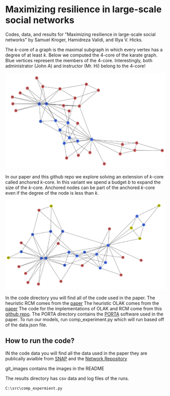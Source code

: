 # Maximizing resilience in large-scale social networks

Codes, data, and results for "Maximizing resilience in large-scale social networks" by Samuel Kroger, Hamidreza Validi, and Illya V. Hicks.

The $k$-core of a graph is the maximal subgraph in which every vertex has a degree of at least $k$.
Below we computed the $4$-core of the karate graph. Blue vertices represent the members of the $4$-core. Interestingly, both administrator (John A) and instructor (Mr. Hi) belong to the $4$-core!

![Figure 1](git_images/karate_k4b0.png?raw=true "The 4-core of the karate graph")

In our paper and this github repo we explore solving an extension of $k$-core called anchored $k$-core.
In this variant we spend a budget $b$ to expand the size of the $k$-core.
Anchored nodes can be part of the anchored $k$-core even if the degree of the node is less than $k$.

![Figure 2](git_images/karate_k4b5.png?raw=true "The Anchored 4-core with budget 5 of the karate graph")

In the code directory you will find all of the code used in the paper.
The heuristic RCM comes from the [paper](https://www.osti.gov/servlets/purl/1766701)
The heuristic OLAK comes from the [paper](http://www.vldb.org/pvldb/vol10/p649-zhang.pdf)
The code for the implementations of OLAK and RCM come from this [github repo](https://github.com/rlaishra/RCM/).
The PORTA directory contains the [PORTA](http://porta.zib.de/) software used in the paper.
To run our models, run comp_experiment.py which will run based off of the data.json file.

## How to run the code?

IN the code data you will find all the data used in the paper they are publically avialble from [SNAP](https://snap.stanford.edu/data/) and the [Network Repository](https://networkrepository.com/index.php)

git_images contains the images in the README

The results directory has csv data and log files of the runs.

```
C:\src\comp_expermient.py
```
